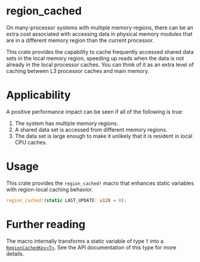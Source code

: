 # region_cached

On many-processor systems with multiple memory regions, there can be an extra cost associated with
accessing data in physical memory modules that are in a different memory region than the current
processor.

This crate provides the capability to cache frequently accessed shared data sets in the local memory
region, speeding up reads when the data is not already in the local processor caches. You can think
of it as an extra level of caching between L3 processor caches and main memory.

# Applicability

A positive performance impact can be seen if all of the following is true:

1. The system has multiple memory regions.
2. A shared data set is accessed from different memory regions.
3. The data set is large enough to make it unlikely that it is resident in local CPU caches.

# Usage

This crate provides the `region_cached!` macro that enhances static variables with region-local
caching behavior.

```rust
region_cached!(static LAST_UPDATE: u128 = 0);
```

# Further reading

The macro internally transforms a static variable of type `T` into a [`RegionCachedKey<T>`][1]. See
the API documentation of this type for more details.

[1]: crate::RegionCachedKey